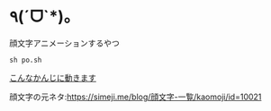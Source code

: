 # ٩(ˊᗜˋ*)。

顔文字アニメーションするやつ
```
sh po.sh
```
[こんなかんじに動きます](https://twitter.com/uynet/status/1094248145351958530)

顔文字の元ネタ:https://simeji.me/blog/顔文字-一覧/kaomoji/id=10021
